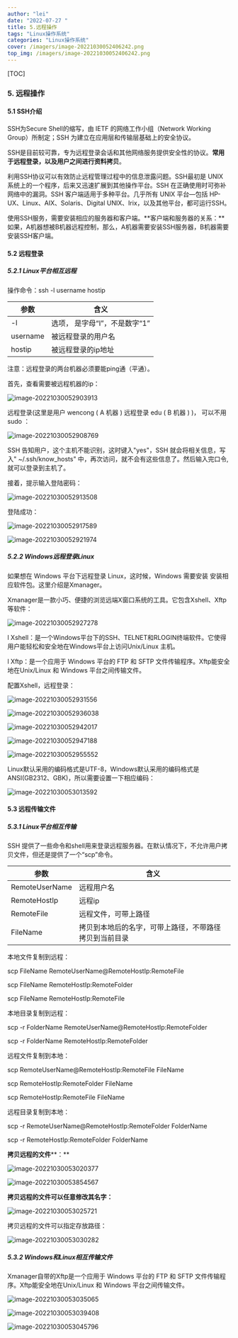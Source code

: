 ```yaml
---
author: "lei"
date: "2022-07-27 "
title: 5.远程操作
tags: "Linux操作系统"
categories: "Linux操作系统"
cover: /imagers/image-20221030052406242.png
top_img: /imagers/image-20221030052406242.png
---
```


[TOC]



### 5. 远程操作

#### 5.1 SSH介绍

 

SSH为Secure Shell的缩写，由 IETF 的网络工作小组（Network Working Group）所制定；SSH 为建立在应用层和传输层基础上的安全协议。

 

SSH是目前较可靠，专为远程登录会话和其他网络服务提供安全性的协议。**常用于远程登录，以及用户之间进行资料拷贝**。

 

利用SSH协议可以有效防止远程管理过程中的信息泄露问题。SSH最初是 UNIX 系统上的一个程序，后来又迅速扩展到其他操作平台。SSH 在正确使用时可弥补网络中的漏洞。SSH 客户端适用于多种平台。几乎所有 UNIX 平台—包括 HP-UX、Linux、AIX、Solaris、Digital UNIX、Irix，以及其他平台，都可运行SSH。

 

使用SSH服务，需要安装相应的服务器和客户端。**客户端和服务器的关系：**如果，A机器想被B机器远程控制，那么，A机器需要安装SSH服务器，B机器需要安装SSH客户端。

 

#### 5.2 远程登录

##### 5.2.1 Linux平台相互远程

操作命令：ssh -l username hostip

| **参数** | **含义**                      |
| -------- | ----------------------------- |
| -l       | 选项， 是字母“l”，不是数字“1” |
| username | 被远程登录的用户名            |
| hostip   | 被远程登录的ip地址            |

 

注意：远程登录的两台机器必须要能ping通（平通）。

 

首先，查看需要被远程机器的ip：

![image-20221030052903913](imagers/image-20221030052903913.png)

 

远程登录(这里是用户 wencong ( A 机器 ) 远程登录 edu ( B 机器 ) )， 可以不用sudo ：

![image-20221030052908769](imagers/image-20221030052908769.png)

 

SSH 告知用户，这个主机不能识别，这时键入"yes"，SSH 就会将相关信息，写入" ~/.ssh/know_hosts" 中，再次访问，就不会有这些信息了。然后输入完口令,就可以登录到主机了。

 

接着，提示输入登陆密码：

![image-20221030052913508](imagers/image-20221030052913508.png)

 

登陆成功：

![image-20221030052917589](imagers/image-20221030052917589.png)

 

![image-20221030052921974](imagers/image-20221030052921974.png)

 

##### 5.2.2 Windows远程登录Linux

 

如果想在 Windows 平台下远程登录 Linux，这时候，Windows 需要安装 安装相应软件包。这里介绍是Xmanager。

 

Xmanager是一款小巧、便捷的浏览远端X窗口系统的工具。它包含Xshell、Xftp等软件：

![image-20221030052927278](imagers/image-20221030052927278.png)

l Xshell：是一个Windows平台下的SSH、TELNET和RLOGIN终端软件。它使得用户能轻松和安全地在Windows平台上访问Unix/Linux 主机。

l Xftp：是一个应用于 Windows 平台的 FTP 和 SFTP 文件传输程序。Xftp能安全地在Unix/Linux 和 Windows 平台之间传输文件。

 

配置Xshell，远程登录：

 

 

![image-20221030052931556](imagers/image-20221030052931556.png)

![image-20221030052936038](imagers/image-20221030052936038.png)

![image-20221030052942017](imagers/image-20221030052942017.png)

![image-20221030052947188](imagers/image-20221030052947188.png)

![image-20221030052955552](imagers/image-20221030052955552.png)



Linux默认采用的编码格式是UTF-8，Windows默认采用的编码格式是ANSI(GB2312、GBK)，所以需要设置一下相应编码：

![image-20221030053013592](imagers/image-20221030053013592.png)

 

 

#### 5.3 远程传输文件

##### 5.3.1 Linux平台相互传输

SSH 提供了一些命令和shell用来登录远程服务器。在默认情况下，不允许用户拷贝文件，但还是提供了一个“scp”命令。

 

| **参数**       | **含义**                                               |
| -------------- | ------------------------------------------------------ |
| RemoteUserName | 远程用户名                                             |
| RemoteHostIp   | 远程ip                                                 |
| RemoteFile     | 远程文件，可带上路径                                   |
| FileName       | 拷贝到本地后的名字，可带上路径，不带路径拷贝到当前目录 |

 

本地文件复制到远程：

scp FileName RemoteUserName@RemoteHostIp:RemoteFile

scp FileName RemoteHostIp:RemoteFolder

scp FileName RemoteHostIp:RemoteFile

 

 

 

本地目录复制到远程：

scp -r FolderName RemoteUserName@RemoteHostIp:RemoteFolder

scp -r FolderName RemoteHostIp:RemoteFolder

 

远程文件复制到本地：

scp RemoteUserName@RemoteHostIp:RemoteFile FileName

scp RemoteHostIp:RemoteFolder FileName

scp RemoteHostIp:RemoteFile FileName

 

远程目录复制到本地：

scp -r RemoteUserName@RemoteHostIp:RemoteFolder FolderName

scp -r RemoteHostIp:RemoteFolder FolderName

 

**拷贝远程的文件****：**

![image-20221030053020377](imagers/image-20221030053020377.png)

![image-20221030053854567](imagers/image-20221030053854567.png)

 

**拷贝远程的文件可以任意修改其名字：**

![image-20221030053025721](imagers/image-20221030053025721.png)

 

 

 

 

 

 

 

 

拷贝远程的文件可以指定存放路径：

![image-20221030053030282](imagers/image-20221030053030282.png)

 

##### 5.3.2 Windows和Linux相互传输文件

 

Xmanager自带的Xftp是一个应用于 Windows 平台的 FTP 和 SFTP 文件传输程序。Xftp能安全地在Unix/Linux 和 Windows 平台之间传输文件。

 

![image-20221030053035065](imagers/image-20221030053035065.png)

![image-20221030053039408](imagers/image-20221030053039408.png)

![image-20221030053045796](imagers/image-20221030053045796.png)

 